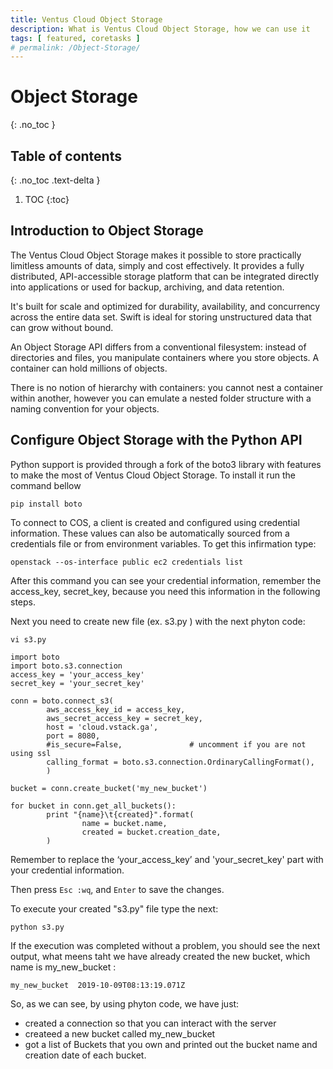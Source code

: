```yaml
---
title: Ventus Cloud Object Storage
description: What is Ventus Cloud Object Storage, how we can use it
tags: [ featured, coretasks ]
# permalink: /Object-Storage/
---
```

# Object Storage
{: .no_toc }

## Table of contents
{: .no_toc .text-delta }

1. TOC
{:toc}

## Introduction to Object Storage

The Ventus Cloud Object Storage makes it possible to store practically limitless amounts of data, simply and cost effectively. It provides a fully distributed, API-accessible storage platform that can be integrated directly into applications or used for backup, archiving, and data retention.

It's built for scale and optimized for durability, availability, and concurrency across the entire data set. Swift is ideal for storing unstructured data that can grow without bound.

An Object Storage API differs from a conventional filesystem: instead of directories and files, you manipulate containers where you store objects. A container can hold millions of objects.

There is no notion of hierarchy with containers: you cannot nest a container within another, however you can emulate a nested folder structure with a naming convention for your objects. 

## Configure Object Storage with the Python API

Python support is provided through a fork of the boto3 library with features to make the most of Ventus Cloud Object Storage. To install it 
run the command bellow
```
pip install boto
```
To connect to COS, a client is created and configured using credential information. These values can also be automatically sourced from a credentials file or from environment variables. To get this infirmation type:
```
openstack --os-interface public ec2 credentials list
```
After this command you can see your credential information, remember the access_key, secret_key, because you need this information in the following steps.

Next you need to create new file (ex. s3.py ) with the next phyton code:
```
vi s3.py
```
```
import boto
import boto.s3.connection
access_key = 'your_access_key'
secret_key = 'your_secret_key'

conn = boto.connect_s3(
        aws_access_key_id = access_key,
        aws_secret_access_key = secret_key,
        host = 'cloud.vstack.ga',
        port = 8080,
        #is_secure=False,               # uncomment if you are not using ssl
        calling_format = boto.s3.connection.OrdinaryCallingFormat(),
        )

bucket = conn.create_bucket('my_new_bucket')

for bucket in conn.get_all_buckets():
        print "{name}\t{created}".format(
                name = bucket.name,
                created = bucket.creation_date,
        )

```
Remember to replace the ‘your_access_key’ and 'your_secret_key' part with your credential information.

Then press `Esc :wq`, and `Enter` to save the changes.

To execute your created "s3.py" file type the next:

```
python s3.py
```
If the execution was completed without a problem, you should see the next output, what meens taht we have already created the new bucket, which name is my_new_bucket :
```
my_new_bucket  2019-10-09T08:13:19.071Z
```
So, as we can see, by using phyton code, we have just:
- created a connection so that you can interact with the server
- createed a new bucket called my_new_bucket
- got a list of Buckets that you own  and  printed out the bucket name and creation date of each bucket.